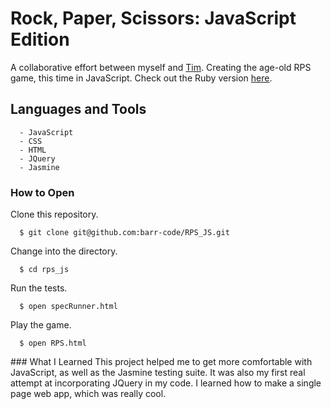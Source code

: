 # Rock, Paper, Scissors: JavaScript Edition
A collaborative effort between myself and [Tim](https://github.com/scully87). Creating the age-old RPS game, this
time in JavaScript. Check out the Ruby version [here](https://github.com/barr-code/RPS_2).

## Languages and Tools
```
  - JavaScript
  - CSS
  - HTML
  - JQuery
  - Jasmine
```

### How to Open
Clone this repository.
```
  $ git clone git@github.com:barr-code/RPS_JS.git
```
Change into the directory.
```
  $ cd rps_js
```
Run the tests.
```
  $ open specRunner.html
```
Play the game.
```
  $ open RPS.html
```

### What I Learned
This project helped me to get more comfortable with JavaScript, as well as the Jasmine testing suite. It was also my
first real attempt at incorporating JQuery in my code. I learned how to make a single page web app, which was really cool.
